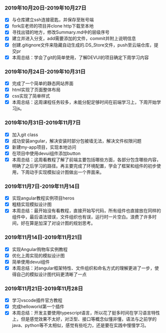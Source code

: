 ### <i class="icon-chevron-sign-left"></i>  2019年10月20日-2019年10月27日
- [x] 与仓库建立ssh连接密匙，并保存至账号端
- [x] fork庄老师的项目并clone http下载至本地
- [x] 寻找出错的地方，修改Summary.md中的层级序号
- [x] 建立并进入分支，add需要添加的文件，commit并附上说明信息
- [x] 创建.gitignore文件来隐藏自动生成的.DS_Store文件，push至云端仓库，提交pr
- [x] 本周总结：学会了git的简单使用，了解DEVUI的项目确定下周学习内容

### <i class="icon-chevron-sign-left"></i>  2019年10月24日-2019年10月31日
- [x] 完成了一个简单的静态网站界面
- [x] html实现了页面整体布局
- [x] css实现了简单样式
- [x] 本周总结：这周课程任务较多，未能分配足够时间在前端学习上，下周开始学习js。

### <i class="icon-chevron-sign-left"></i>  2019年10月31日-2019年11月7日
- [x] 加入git class
- [x] 成功安装angular，解决安装时部分包被墙无法，解决文件权限问题
- [x] 新建my-app项目，实现本地访问
- [x] 在项目中使用devui组件添加button
- [x] 本周总结：这周看教程了解了前端主要包括哪些方面，各部分包含哪些内容，明确了之后学习的路径。再主要完成了环境配置，学会了框架和组件的初步使用，下周动手实现模拟设计图做出一个界面来。

### <i class="icon-chevron-sign-left"></i>  2019年11月7日-2019年11月14日
- [x] 实现angular教程实例项目heros
- [x] 粗糙实现模拟设计图
- [x] 本周总结：最开始没有看教程，直接开始写代码，所有组件也直接放在同样的组件中，最后语法错误，文件组织也有误，运行时一片空白。浪费了许多时间，好在算是加深了对设计图的规划思考。

### <i class="icon-chevron-sign-left"></i>  2019年11月14日-2019年11月21日
- [x] 实现Angular购物车实例教程
- [x] 优化上周实现的模拟设计图
- [x] 简单使用devui组件
- [x] 本周总结：对angular框架特性、文件组织和命名方式的理解更进了一步，使得自己的模拟设计图代码更清晰了一点

### <i class="icon-chevron-sign-left"></i>  2019年11月21日-2019年11月28日
- [x] 学习vscode插件官方教程
- [x] 完成helloworld第一个插件
- [x] 本周总结：开发主要使用typescript语言，所以花了挺多时间在学习语言特性上，但是感觉效果不太好，对泛型、接口等概念似懂非懂，语法与之前学的java、python等不太相似，感觉有些吃力，还是要在实践中慢慢学习。
